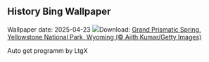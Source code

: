 ## History Bing Wallpaper
Wallpaper date: 2025-04-23
![](https://www.bing.com/th?id=OHR.YellowstoneSpring_EN-US2710865870_UHD.jpg&w=1000)Download: [Grand Prismatic Spring, Yellowstone National Park, Wyoming (© Ajith Kumar/Getty Images)](https://www.bing.com/th?id=OHR.YellowstoneSpring_EN-US2710865870_UHD.jpg)

Auto get programm by LtgX
